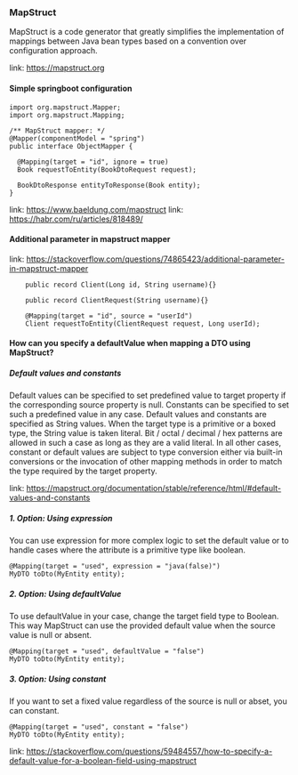 ### MapStruct

MapStruct is a code generator that greatly simplifies the implementation of mappings between Java bean types based on a
convention over configuration approach.

link: https://mapstruct.org

#### Simple springboot configuration

```
import org.mapstruct.Mapper;
import org.mapstruct.Mapping;

/** MapStruct mapper: */
@Mapper(componentModel = "spring")
public interface ObjectMapper {

  @Mapping(target = "id", ignore = true)
  Book requestToEntity(BookDtoRequest request);

  BookDtoResponse entityToResponse(Book entity);
}

```

link: https://www.baeldung.com/mapstruct
link: https://habr.com/ru/articles/818489/

#### Additional parameter in mapstruct mapper

link: https://stackoverflow.com/questions/74865423/additional-parameter-in-mapstruct-mapper

```
    public record Client(Long id, String username){}

    public record ClientRequest(String username){}

    @Mapping(target = "id", source = "userId")
    Client requestToEntity(ClientRequest request, Long userId);
```

#### How can you specify a defaultValue when mapping a DTO using MapStruct?

##### Default values and constants

Default values can be specified to set predefined value to target property if the corresponding source property is null.
Constants can be specified to set such a predefined value in any case. Default values and constants are specified
as String values. When the target type is a primitive or a boxed type,
the String value is taken literal.
Bit / octal / decimal / hex patterns are allowed in such a case as long as they are a valid literal.
In all other cases, constant or default values are subject to type conversion either via built-in conversions
or the invocation of other mapping methods in order to match the type required by the target property.

link: https://mapstruct.org/documentation/stable/reference/html/#default-values-and-constants

##### 1. Option: Using expression

You can use expression for more complex logic to set the default value or to handle cases where the attribute is a
primitive type like boolean.

```
@Mapping(target = "used", expression = "java(false)")
MyDTO toDto(MyEntity entity);
```

##### 2. Option: Using defaultValue

To use defaultValue in your case, change the target field type to Boolean. This way MapStruct can use the provided
default value when the source value is null or absent.

```
@Mapping(target = "used", defaultValue = "false")
MyDTO toDto(MyEntity entity);
```

##### 3. Option: Using constant

If you want to set a fixed value regardless of the source is null or abset, you can constant.

```
@Mapping(target = "used", constant = "false")
MyDTO toDto(MyEntity entity);
```

link: https://stackoverflow.com/questions/59484557/how-to-specify-a-default-value-for-a-boolean-field-using-mapstruct